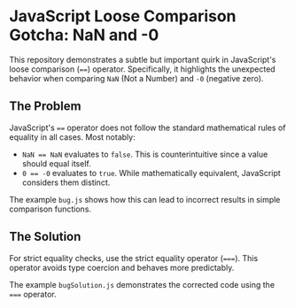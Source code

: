 # JavaScript Loose Comparison Gotcha: NaN and -0

This repository demonstrates a subtle but important quirk in JavaScript's loose comparison (`==`) operator. Specifically, it highlights the unexpected behavior when comparing `NaN` (Not a Number) and `-0` (negative zero).

## The Problem

JavaScript's `==` operator does not follow the standard mathematical rules of equality in all cases.  Most notably:

* `NaN == NaN` evaluates to `false`.  This is counterintuitive since a value should equal itself.
* `0 == -0` evaluates to `true`.  While mathematically equivalent, JavaScript considers them distinct.

The example `bug.js` shows how this can lead to incorrect results in simple comparison functions.

## The Solution

For strict equality checks, use the strict equality operator (`===`).  This operator avoids type coercion and behaves more predictably.

The example `bugSolution.js` demonstrates the corrected code using the `===` operator.